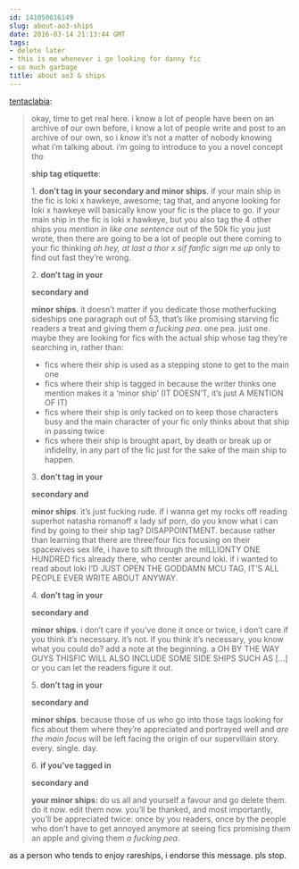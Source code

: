 ```yaml
---
id: 141050016149
slug: about-ao3-ships
date: 2016-03-14 21:13:44 GMT
tags:
- delete later
- this is me whenever i go looking for danny fic
- so much garbage
title: about ao3 & ships
---
```

<p><a class="tumblr_blog" href="http://tentaclabia.tumblr.com/post/127643253822">tentaclabia</a>:</p>
<blockquote>
<p>okay, time to get real here. i know a lot of people have been on an archive of our own before, i know a lot of people write and post to an archive of our own, so i <i>know</i> it’s not a matter of nobody knowing what i’m talking about. i’m going to introduce to you a novel concept tho</p>
<p><b>ship tag etiquette</b>: </p>
<p>1. <b>don’t tag in your secondary and minor ships</b>. if your main ship in the fic is loki x hawkeye, awesome; tag that, and anyone looking for loki x hawkeye will basically know your fic is the place to go. if your main ship in the fic is loki x hawkeye, but you also tag the 4 other ships you <i>mention in like one sentence</i> out of the 50k fic you just wrote, then there are going to be a lot of people out there coming to your fic thinking <i>oh hey, at last a thor x sif fanfic sign me up</i> only to find out fast they’re wrong.</p>
<p>2. <b>don’t tag in your 

<b>secondary and</b>

minor ships</b>. it doesn’t matter if you dedicate those motherfucking sideships one paragraph out of 53, that’s like promising starving fic readers a treat and giving them <i>a fucking pea</i>. one pea. just one. maybe they are looking for fics with the actual ship whose tag they’re searching in, rather than: </p>
<ul><li>fics where their ship is used as a stepping stone to get to the main one<br></li>
<li>fics where their ship is tagged in because the writer thinks one mention makes it a ‘minor ship’ (IT DOESN’T, it’s just A MENTION OF IT)<br></li>
<li>fics where their ship is only tacked on to keep those characters busy and the main character of your fic only thinks about that ship in passing twice<br></li>
<li>fics where their ship is brought apart, by death or break up or infidelity, in any part of the fic just for the sake of the main ship to happen.<br></li>
</ul><p>3. <b>don’t tag in your 

<b>secondary and</b>

minor ships</b>. it’s just fucking rude. if i wanna get my rocks off reading superhot natasha romanoff x lady sif porn, do you know what i can find by going to their ship tag? DISAPPOINTMENT. because rather than learning that there are three/four fics focusing on their spacewives sex life, i have to sift through the mILLIONTY ONE HUNDRED fics already there, who center around loki. if i wanted to read about loki I’D JUST OPEN THE GODDAMN MCU TAG, IT’S ALL PEOPLE EVER WRITE ABOUT ANYWAY. </p>
<p>4. <b>don’t tag in your 

<b>secondary and</b>

minor ships</b>. i don’t care if you’ve done it once or twice, i don’t care if you think it’s necessary. it’s not. if you think it’s necessary, you know what you could do? add a note at the beginning. a OH BY THE WAY GUYS THISFIC WILL ALSO INCLUDE SOME SIDE SHIPS SUCH AS […] or you can let the readers figure it out. </p>
<p>5. <b>don’t tag in your 

<b>secondary and</b>

minor ships</b>. because those of us who go into those tags looking for fics about them where they’re appreciated and portrayed well and <i>are the main focus</i> will be left facing the origin of our supervillain story. every. single. day. </p>
<p>6. <b>if you’ve tagged in 

<b>secondary and</b>

your minor ships: </b>do us all and yourself a favour and go delete them. do it now. edit them now. you’ll be thanked, and most importantly, you’ll be appreciated twice: once by you readers, once by the people who don’t have to get annoyed anymore at seeing fics promising them an apple and giving them <i>a fucking pea</i>. </p>
</blockquote>

as a person who tends to enjoy rareships, i endorse this message. pls stop.